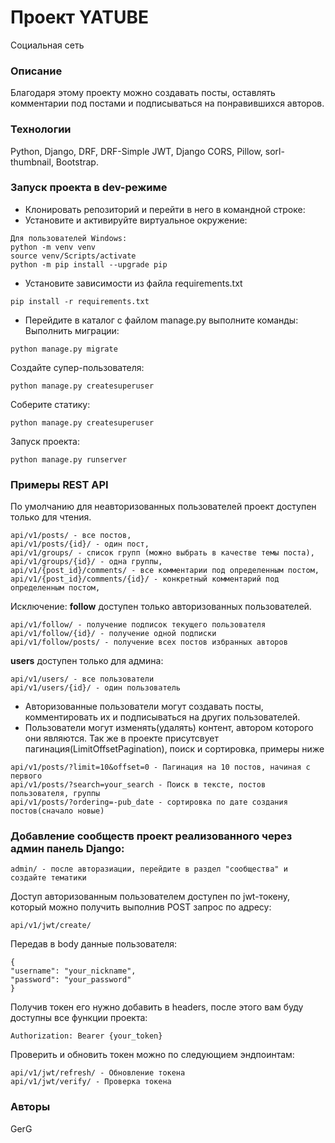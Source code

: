 # Проект YATUBE
Социальная сеть
### Описание
Благодаря этому проекту можно создавать посты, оставлять комментарии под постами и подписываться на понравившихся авторов.
### Технологии
Python, Django, DRF, DRF-Simple JWT, Django CORS, Pillow, sorl-thumbnail, Bootstrap.
### Запуск проекта в dev-режиме
- Клонировать репозиторий и перейти в него в командной строке:
- Установите и активируйте виртуальное окружение:
```
Для пользователей Windows:
python -m venv venv
source venv/Scripts/activate
python -m pip install --upgrade pip
```
- Установите зависимости из файла requirements.txt
```
pip install -r requirements.txt
```
- Перейдите в каталог с файлом manage.py выполните команды:
Выполнить миграции:
```
python manage.py migrate
```
Создайте супер-пользователя:
```
python manage.py createsuperuser
```
Соберите статику:
```
python manage.py createsuperuser
```
Запуск проекта:
```
python manage.py runserver
```
### Примеры REST API
По умолчанию для неавторизованных пользователей проект доступен только для чтения.
```
api/v1/posts/ - все постов,
api/v1/posts/{id}/ - один пост,
api/v1/groups/ - список групп (можно выбрать в качестве темы поста),
api/v1/groups/{id}/ - одна группы,
api/v1/{post_id}/comments/ - все комментарии под определенным постом,
api/v1/{post_id}/comments/{id}/ - конкретный комментарий под определенным постом,
```
Исключение:
**follow** доступен только авторизованных пользователей.
```
api/v1/follow/ - получение подписок текущего пользователя
api/v1/follow/{id}/ - получение одной подписки
api/v1/follow/posts/ - получение всех постов избранных авторов
```
**users** доступен только для админа:
```
api/v1/users/ - все пользователи
api/v1/users/{id}/ - один пользователь
```
- Авторизованные пользователи могут создавать посты, комментировать их и подписываться на других пользователей.
- Пользователи могут изменять(удалять) контент, автором которого они являются.
Так же в проекте присутсвует пагинация(LimitOffsetPagination), поиск и сортировка, примеры ниже
```
api/v1/posts/?limit=10&offset=0 - Пагинация на 10 постов, начиная с первого
api/v1/posts/?search=your_search - Поиск в тексте, постов пользователя, группы
api/v1/posts/?ordering=-pub_date - сортировка по дате создания постов(сначало новые)
```

### Добавление сообществ проект реализованного через админ панель Django:
```
admin/ - после авторазиации, перейдите в раздел "сообщества" и создайте тематики
```
Доступ авторизованным пользователем доступен по jwt-токену, который можно получить выполнив POST запрос по адресу:
```
api/v1/jwt/create/
```
Передав в body данные пользователя:
```
{
"username": "your_nickname",
"password": "your_password"
}
```
Получив токен его нужно добавить в headers, после этого вам буду доступны все функции проекта:
```
Authorization: Bearer {your_token}
```
Проверить и обновить токен можно по следующием эндпоинтам:
```
api/v1/jwt/refresh/ - Обновление токена
api/v1/jwt/verify/ - Проверка токена
```

### Авторы
GerG
